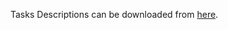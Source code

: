 Tasks Descriptions can be downloaded from [here](https://judge.softuni.org/Contests/Practice/DownloadResource/21443).